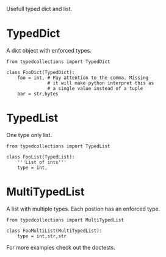Usefull typed dict and list.


# TypedDict

A dict object with enforced types.

```
from typedcollections import TypedDict

class FooDict(TypedDict):
    foo = int, # Pay attention to the comma. Missing
               # it will make python interpret this as
               # a single value instead of a tuple
    bar = str,bytes
```

# TypedList

One type only list.

```
from typedcollections import TypedList

class FooList(TypedList):
    '''List of ints'''
    type = int,
```

# MultiTypedList

A list with multiple types. Each postion has an enforced type.

```
from typedcollections import MultiTypedList

class FooMultiList(MultiTypedList):
    type = int,str,str
```

For more examples check out the doctests.
